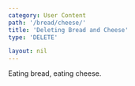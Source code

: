 ```yaml
---
category: User Content
path: '/bread/cheese/'
title: 'Deleting Bread and Cheese'
type: 'DELETE'

layout: nil
---
```


Eating bread, eating cheese.
